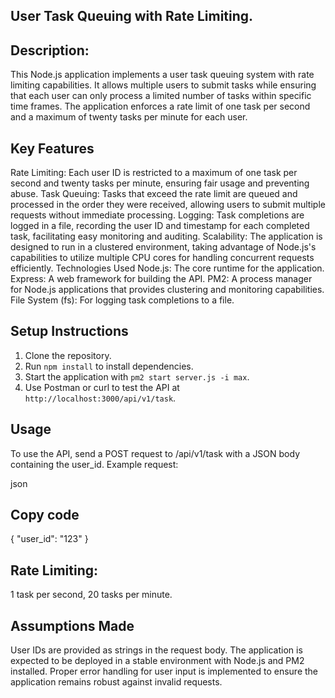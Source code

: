   
## User Task Queuing with Rate Limiting.

## Description:
This Node.js application implements a user task queuing system with rate limiting capabilities. It allows multiple users to submit tasks while ensuring that each user can only process a limited number of tasks within specific time frames. The application enforces a rate limit of one task per second and a maximum of twenty tasks per minute for each user.

## Key Features
Rate Limiting: Each user ID is restricted to a maximum of one task per second and twenty tasks per minute, ensuring fair usage and preventing abuse.
Task Queuing: Tasks that exceed the rate limit are queued and processed in the order they were received, allowing users to submit multiple requests without immediate processing.
Logging: Task completions are logged in a file, recording the user ID and timestamp for each completed task, facilitating easy monitoring and auditing.
Scalability: The application is designed to run in a clustered environment, taking advantage of Node.js's capabilities to utilize multiple CPU cores for handling concurrent requests efficiently.
Technologies Used
Node.js: The core runtime for the application.
Express: A web framework for building the API.
PM2: A process manager for Node.js applications that provides clustering and monitoring capabilities.
File System (fs): For logging task completions to a file.

## Setup Instructions
1. Clone the repository.
2. Run `npm install` to install dependencies.
3. Start the application with `pm2 start server.js -i max`.
4. Use Postman or curl to test the API at `http://localhost:3000/api/v1/task`.

## Usage
To use the API, send a POST request to /api/v1/task with a JSON body containing the user_id. 
Example request:

json
## Copy code
{
    "user_id": "123"
}

## Rate Limiting:
1 task per second, 20 tasks per minute.

## Assumptions Made
User IDs are provided as strings in the request body.
The application is expected to be deployed in a stable environment with Node.js and PM2 installed.
Proper error handling for user input is implemented to ensure the application remains robust against invalid requests.

